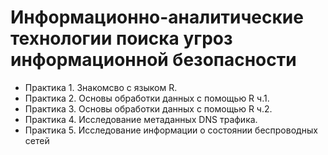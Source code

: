 
# Информационно-аналитические технологии поиска угроз информационной безопасности
- Практика 1. Знакомсво с языком R.
- Практика 2. Основы обработки данных с помощью R ч.1.
- Практика 3. Основы обработки данных с помощью R ч.2.
- Практика 4. Исследование метаданных DNS трафика.
- Практика 5. Исследование информации о состоянии беспроводных сетей

